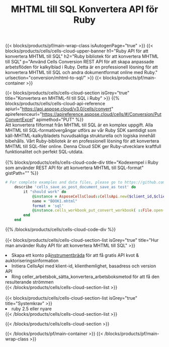 ﻿---
title:  MHTML till SQL Konvertera API för Ruby
description:  Använder Aspose.Cells Cloud SDK för Ruby för att konvertera MHTML-formatfil till SQL-formatfil.
url: /sv/ruby/conversion/mhtml-to-sql/
---
{{< blocks/products/pf/main-wrap-class isAutogenPage="true" >}}
{{< blocks/products/cells/cells-cloud-upper-banner h1="Ruby API för att konvertera MHTML till SQL" h2="Ruby bibliotek för att konvertera MHTML till SQL" p="Använd Cells Conversion REST API för att skapa anpassade arbetsflöden för kalkylblad i Ruby. Detta är en professionell lösning för att konvertera MHTML till SQL och andra dokumentformat online med Ruby." urlsection="conversion/mhtml-to-sql/" >}}
{{< blocks/products/pf/main-container >}}

{{< blocks/products/cells/cells-cloud-section isGrey="true" title="Konvertera en MHTML-fil till SQL i Ruby" >}}
{{% blocks/products/cells/cells-cloud-api-reference apiurl="https://api.aspose.cloud/v3.0/cells/convert" apireferenceurl="https://apireference.aspose.cloud/cells/#/Conversion/PutConvertExcel" apimethod="PUT" %}}
<br/>
Att konvertera filformat från MHTML till SQL är en komplex uppgift. Alla MHTML till SQL-formatövergångar utförs av vår Ruby SDK samtidigt som käll-MHTML-kalkylbladets huvudsakliga strukturella och logiska innehåll bibehålls. Vårt Ruby-bibliotek är en professionell lösning för att konvertera MHTML till SQL-filer online. Denna Cloud SDK ger Ruby-utvecklare kraftfull funktionalitet och perfekt SQL-utdata.
<br/>
<br/>
{{% blocks/products/cells/cells-cloud-code-div title="Kodexempel i Ruby som använder REST API för att konvertera MHTML till SQL-format" gistPath="" %}}
 
```ruby
# For complete examples and data files, please go to https://github.com/aspose-cells-cloud/aspose-cells-cloud-ruby/
    describe 'cells_save_as_post_document_save_as test' do
        it "should work" do
            @instance = AsposeCellsCloud::CellsApi.new($client_id,$client_secret,"v3.0","https://api.aspose.cloud/")
            name = "BOOK1.mhtml"
            format = 'sql'
            @instance.cells_workbook_put_convert_workbook( ::File.open(File.expand_path("data/"+name),"r")  {|io| io.read(io.size) },{:format=>format})     
        end
    end
```
 
{{% /blocks/products/cells/cells-cloud-code-div %}}
<br/>
<br/>
{{< blocks/products/cells/cells-cloud-section-list isGrey="true" title="Hur man använder Ruby API för att konvertera MHTML till SQL" >}}
<li> Skapa ett konto på<a href="https://dashboard.aspose.cloud/">instrumentbräda</a> för att få gratis API kvot & auktoriseringsinformation</li>
<li>Initiera CellsApi med klient-id, klienthemlighet, basadress och version API</li>
<li>Ring celler_arbetsbok_sätta_konvertera_arbetsboksmetod för att få den resulterande strömmen</li>
{{< /blocks/products/cells/cells-cloud-section-list >}}
<br/>
<br/>
{{< blocks/products/cells/cells-cloud-section-list isGrey="true" title="Systemkrav" >}}
<li>ruby 2.5 eller nyare</li>
{{< /blocks/products/cells/cells-cloud-section-list >}}

{{< /blocks/products/cells/cells-cloud-section >}}

{{< /blocks/products/pf/main-container >}}
{{< /blocks/products/pf/main-wrap-class >}}
